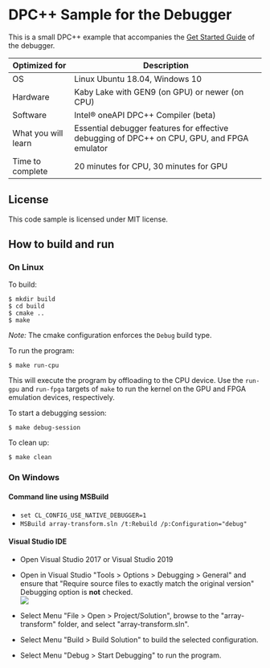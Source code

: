 # DPC++ Sample for the Debugger

This is a small DPC++ example that accompanies the
[Get Started Guide](https://software.intel.com/en-us/get-started-with-debugging-dpcpp)
of the debugger.

| Optimized for                   | Description
|---------------------------------|--------------
| OS                              | Linux Ubuntu 18.04, Windows 10
| Hardware                        | Kaby Lake with GEN9 (on GPU) or newer (on CPU)
| Software                        | Intel&reg; oneAPI DPC++ Compiler (beta) 
| What you will learn             | Essential debugger features for effective debugging of DPC++ on CPU, GPU, and FPGA emulator
| Time to complete                | 20 minutes for CPU, 30 minutes for GPU

## License

This code sample is licensed under MIT license.

## How to build and run

### On Linux

To build:

```
$ mkdir build
$ cd build
$ cmake ..
$ make
```

*Note:* The cmake configuration enforces the `Debug` build type.

To run the program:

```
$ make run-cpu
```

This will execute the program by offloading to the CPU device.
Use the `run-gpu` and `run-fpga` targets of `make` to run the kernel
on the GPU and FPGA emulation devices, respectively.

To start a debugging session:

```
$ make debug-session
```

To clean up:

```
$ make clean
```

### On Windows

#### Command line using MSBuild

* `set CL_CONFIG_USE_NATIVE_DEBUGGER=1`
* `MSBuild array-transform.sln /t:Rebuild /p:Configuration="debug"`

#### Visual Studio IDE

* Open Visual Studio 2017 or Visual Studio 2019

* Open in Visual Studio "Tools > Options > Debugging > General" and
  ensure that "Require source files to exactly match the original
  version" Debugging option is **not** checked.  
  ![](vs-debugger-option.png)

* Select Menu "File > Open > Project/Solution", browse to the
  "array-transform" folder, and select "array-transform.sln".

* Select Menu "Build > Build Solution" to build the selected configuration.

* Select Menu "Debug > Start Debugging" to run the program.
